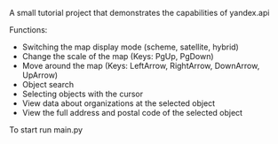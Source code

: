 A small tutorial project that demonstrates the capabilities of yandex.api

Functions:
- Switching the map display mode (scheme, satellite, hybrid)
- Change the scale of the map (Keys: PgUp, PgDown)
- Move around the map (Keys: LeftArrow, RightArrow, DownArrow, UpArrow)
- Object search
- Selecting objects with the cursor
- View data about organizations at the selected object
- View the full address and postal code of the selected object 

To start run main.py

